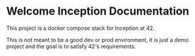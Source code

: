 # Welcome Inception Documentation

This project is a docker compose stack for Inception at 42.

This is not meant to be a good dev or prod environment, it is just a demo project and the goal is to satisfy 42's requirements.
